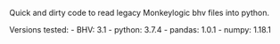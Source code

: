 Quick and dirty code to read legacy Monkeylogic bhv files into python.

Versions tested:
    - BHV: 3.1
    - python: 3.7.4
    - pandas: 1.0.1
    - numpy: 1.18.1
